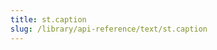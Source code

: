 ```yaml
---
title: st.caption
slug: /library/api-reference/text/st.caption
---
```


<Autofunction function="streamlit.caption" />